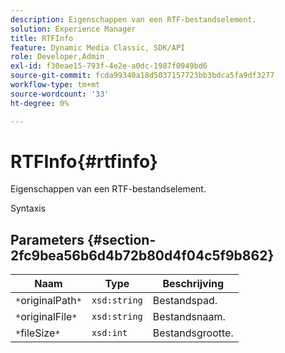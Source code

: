 ```yaml
---
description: Eigenschappen van een RTF-bestandselement.
solution: Experience Manager
title: RTFInfo
feature: Dynamic Media Classic, SDK/API
role: Developer,Admin
exl-id: f30eae15-793f-4e2e-a0dc-1987f0949bd6
source-git-commit: fcda99340a18d5037157723bb3bdca5fa9df3277
workflow-type: tm+mt
source-wordcount: '33'
ht-degree: 0%

---
```


# RTFInfo{#rtfinfo}

Eigenschappen van een RTF-bestandselement.

Syntaxis

## Parameters {#section-2fc9bea56b6d4b72b80d4f04c5f9b862}

| Naam | Type | Beschrijving |
|---|---|---|
| `*`originalPath`*` | `xsd:string` | Bestandspad. |
| `*`originalFile`*` | `xsd:string` | Bestandsnaam. |
| `*`fileSize`*` | `xsd:int` | Bestandsgrootte. |

